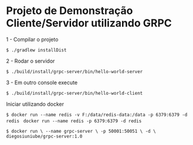 # Projeto de Demonstração Cliente/Servidor utilizando GRPC

1 - Compilar o projeto

 `$ ./gradlew installDist`
 
2 - Rodar o servidor

`$ ./build/install/grpc-server/bin/hello-world-server`

3 - Em outro console execute

`$ ./build/install/grpc-server/bin/hello-world-client`

Iniciar utilizando docker

`$ docker run --name redis -v F:/data/redis-data:/data -p 6379:6379 -d redis `
` docker run --name redis -p 6379:6379 -d redis `

`$ docker run \
     --name grpc-server \
     -p 50001:50051 \
     -d \
     diegosiuniube/grpc-server:1.0`
     
 
